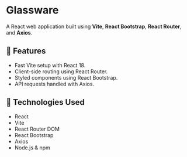 # Glassware

A React web application built using **Vite**, **React Bootstrap**, **React Router**, and **Axios**.

## 🚀 Features
- Fast Vite setup with React 18.
- Client-side routing using React Router.
- Styled components using React Bootstrap.
- API requests handled with Axios.

## 🧩 Technologies Used
- React  
- Vite  
- React Router DOM  
- React Bootstrap  
- Axios  
- Node.js & npm